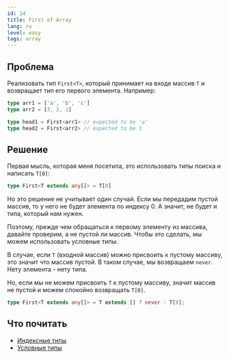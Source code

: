 ```yaml
---
id: 14
title: First of Array
lang: ru
level: easy
tags: array
---
```


## Проблема

Реализовать тип `First<T>`, который принимает на входе массив `T` и возвращает тип его первого элемента.
Например:

```typescript
type arr1 = ['a', 'b', 'c']
type arr2 = [3, 2, 1]

type head1 = First<arr1> // expected to be 'a'
type head2 = First<arr2> // expected to be 3
```

## Решение

Первая мысль, которая меня посетила, это использовать типы поиска и написать `T[0]`:

```typescript
type First<T extends any[]> = T[0]
```

Но это решение не учитывает один случай.
Если мы передадим пустой массив, то у него не будет элемента по индексу 0.
А значит, не будет и типа, который нам нужен.

Поэтому, прежде чем обращаться к первому элементу из массива, давайте проверим, а не пустой ли массив.
Чтобы это сделать, мы можем использовать условные типы.

В случае, если `T` (входной массив) можно присвоить к пустому массиву, это значит что массив пустой.
В таком случае, мы возвращаем `never`.
Нету элемента - нету типа.

Но, если мы не можем присвоить `T` к пустому массиву, значит массив не пустой и можем спокойно возвращать `T[0]`.

```typescript
type First<T extends any[]> = T extends [] ? never : T[0];
```

## Что почитать

- [Индексные типы](https://www.typescriptlang.org/docs/handbook/advanced-types.html#index-types)
- [Условные типы](https://www.typescriptlang.org/docs/handbook/advanced-types.html#conditional-types)
